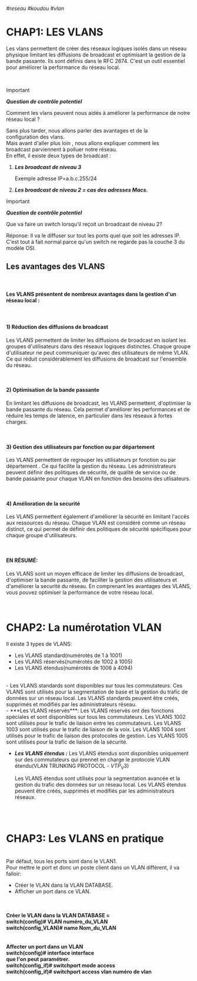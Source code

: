 ###### #reseau #koudou #vlan 

#                     CHAP1:   LES VLANS

Les vlans permettent de créer des réseaux logiques isolés dans un réseau physique limitant les diffusions de broadcast et optimisant la gestion de la bande passante.
Ils sont définis dans le RFC 2674. C'est un outil essentiel pour améliorer la performance du réseau local.

<br>

>[!IMPORTANT]
>***Question de contrôle potentiel***
>
>Comment les vlans peuvent nous aidés à améliorer la
>performance de notre réseau local ?

Sans plus tarder, nous allons parler des avantages et de la  
configuration des vlans.  
Mais avant d'aller plus loin , nous allons expliquer comment les  
broadcast parviennent à polluer notre réseau.  
En effet, il existe deux types de broadcast :  

1) ***Les broadcast de niveau 3***

   Exemple adresse IP=a.b.c.255/24
2) ***Les broadcast de niveau 2 = cas des adresses Macs.***


>[!IMPORTANT]
>***Question de contrôle potentiel***
>
>Que va faire un switch lorsqu'il reçoit un broadcast de niveau
>2?

Réponse: Il va le diffuser sur tout les ports quel que soit les adresses IP.  
C'est tout à fait normal parce qu'un switch ne regarde pas la couche 3 du modèle OSI.

## Les avantages des VLANS 

<br>

#### Les VLANS présentent de nombreux avantages dans la gestion d'un réseau local :

<br>

#### 1) Réduction des diffusions de broadcast
Les VLANS permettent de limiter les diffusions de broadcast en isolant les groupes d'utilisateurs dans des réseaux 
logiques distinctes. Chaque groupe d'utilisateur ne peut communiquer qu'avec des utilisateurs de même VLAN. 
Ce qui réduit considérablement les diffusions de broadcast sur l'ensemble du réseau. 

<br>

#### 2) Optimisation de la bande passante 
En limitant les diffusions de broadcast, les VLANS permettent, d'optimiser la bande passante du réseau. 
Cela permet d'améliorer les performances et de réduire les temps de latence, en particulier dans les réseaux à fortes charges.

<br>

#### 3) Gestion des utilisateurs par fonction ou par département
Les VLANS permettent de regrouper les utilisateurs pr fonction ou par département . 
Ce qui facilite la gestion du réseau. Les administrateurs peuvent définir des politiques de sécurité, de qualité de service 
ou de bande passante pour chaque VLAN en fonction des besoins des utlisateurs.

<br>

#### 4) Amélioration de la securité 
Les VLANS permettent également d'améliorer la sécurité en limitant l'accès aux ressources du réseau.
Chaque VLAN est considéré comme un réseau distinct, ce qui permet de définir des politiques de sécurité spécifiques 
pour chaque groupe d'utilisateurs.

<br>

#### EN RÉSUMÉ:

Les VLANS sont un moyen efficace de limiter les diffusions de broadcast, d'optimiser la bande passante, de faciliter 
la gestion des utilisateurs et d'améliorer la securité du réseau.
En comprenant les avantages des VLANS, vous pouvez optimiser la performance de votre réseau local.

<br>

# CHAP2: La numérotation VLAN

Il existe 3 types de VLANS:
- Les VLANS standard(numérotés de 1 à 1001)
- Les VLANS réservés(numérotés de 1002 à 1005)
- Les VLANS étendus(numérotés de 1006 à 4094)
<br>
- Les VLANS standards sont disponibles sur tous les commutateurs. Ces VLANS  sont utilisés pour la segmentation de base et la gestion du trafic de données sur un réseau local.
  Les VLANS standards peuvent être créés, supprimés et modifiés par les administrateurs réseau.
<br>
- ***Les VLANS réservés***:
  Les VLANS réservés ont des fonctions spéciales et sont disponibles sur tous les commutateurs.
  Les VLANS 1002 sont utilisés pour le trafic de liaison entre les commutateurs.
  Les VLANS 1003 sont utilisés pour le trafic de liaison de la voix.
  Les VLANS 1004 sont utilisés pour le trafic de liaison des protocoles de gestion.
  Les VLANS 1005 sont utilisés pour la trafic de liaison de la sécurité.
  <br>
  
- ***Les VLANS étendus :***
  Les VLANS étendus sont disponibles uniquement sur des commutateurs qui prennet en charge le protocole VLAN étendu(VLAN TRUNKING PROTOCOL - $VTP_V3$)
  
  Les VLANS étendus sont utilisés pour la segmentation avancée et la gestion du trafic des données sur un réseau local.
  Les VLANS étendus peuvent être créés, supprimés et modifiés par les administrateurs réseaux.

<br>
<br>

# CHAP3: Les VLANS en pratique

<br>
Par défaut, tous les ports sont dans le VLAN1.
<br>
Pour mettre le port et donc un poste client dans un VLAN
différent, il va falloir:

- Créer le VLAN dans la VLAN DATABASE.
- Afficher un port dans ce VLAN.

<br>
<br>
<strong>Créer le VLAN dans la VLAN DATABASE = <br>
switch(config)# VLAN numéro_du_VLAN <br>
switch(config_VLAN)# name Nom_du_VLAN <br>
<br><br>
Affecter un port dans un VLAN  <br>
switch(config)# interface interface <br>
que l'on peut paramétrer. <br>
switch(config_if)# switchport mode access <br>
switch(config_if)# switchport access vlan numéro de vlan
</strong>



